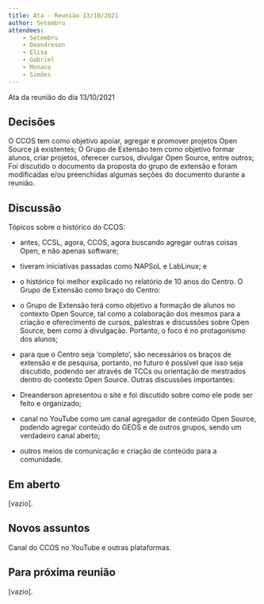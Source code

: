 ```yaml
---
title: Ata - Reunião 13/10/2021
author: Setembru
attendees:
    - Setembru
    - Deandreson
    - Elisa
    - Gabriel
    - Monaco
    - Simões
---
```


Ata da reunião do dia 13/10/2021

## Decisões
O CCOS tem como objetivo apoiar, agregar e promover projetos Open
Source já existentes;
O Grupo de Extensão tem como objetivo formar alunos, criar
projetos, oferecer cursos, divulgar Open Source, entre outros;
Foi discutido o documento da proposta do grupo de extensão e foram
modificadas e/ou preenchidas algumas seções do documento durante
a reunião.

## Discussão
Tópicos sobre o histórico do CCOS:
- antes, CCSL, agora, CCOS, agora buscando agregar outras coisas
Open, e não apenas software;
- tiveram iniciativas passadas como NAPSoL e LabLinux; e
- o histórico foi melhor explicado no relatório de 10 anos do Centro.
O Grupo de Extensão como braço do Centro:
- o Grupo de Extensão terá como objetivo a formação de alunos no
contexto Open Source, tal como a colaboração dos mesmos para a
criação e oferecimento de cursos, palestras e discussões sobre Open
Source, bem como a divulgação. Portanto, o foco é no protagonismo
dos alunos;
- para que o Centro seja ‘completo’, são necessários os braços de
extensão e de pesquisa, portanto, no futuro é possível que isso seja
discutido, podendo ser através de TCCs ou orientação de mestrados
dentro do contexto Open Source.
Outras discussões importantes:

- Dreanderson apresentou o site e foi discutido sobre como ele pode ser
feito e organizado;
- canal no YouTube como um canal agregador de conteúdo Open
Source, podendo agregar conteúdo do GEOS e de outros grupos,
sendo um verdadeiro canal aberto;
- outros meios de comunicação e criação de conteúdo para a
comunidade.

## Em aberto

[vazio].

## Novos assuntos

Canal do CCOS no YouTube e outras plataformas.

## Para próxima reunião

[vazio].
